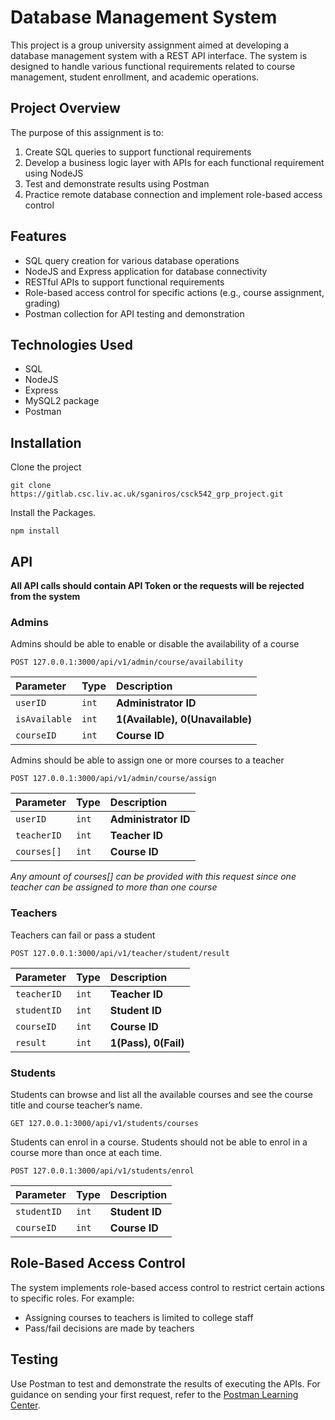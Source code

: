# Database Management System

This project is a group university assignment aimed at developing a database management system with a REST API interface. The system is designed to handle various functional requirements related to course management, student enrollment, and academic operations.

## Project Overview

The purpose of this assignment is to:

1. Create SQL queries to support functional requirements
2. Develop a business logic layer with APIs for each functional requirement using NodeJS
3. Test and demonstrate results using Postman
4. Practice remote database connection and implement role-based access control

## Features

- SQL query creation for various database operations
- NodeJS and Express application for database connectivity
- RESTful APIs to support functional requirements
- Role-based access control for specific actions (e.g., course assignment, grading)
- Postman collection for API testing and demonstration

## Technologies Used

- SQL
- NodeJS
- Express
- MySQL2 package
- Postman

## Installation

Clone the project

```
git clone https://gitlab.csc.liv.ac.uk/sganiros/csck542_grp_project.git
```

Install the Packages.

```
npm install
```

## API

**All API calls should contain API Token or the requests will be rejected from the system**

### Admins

Admins should be able to enable or disable the availability of a course

```
POST 127.0.0.1:3000/api/v1/admin/course/availability
```

| Parameter | Type | Description |
| :--- | :--- | :--- |
| `userID` | `int` | **Administrator ID** |
| `isAvailable` | `int` | **1(Available), 0(Unavailable)** |
| `courseID` | `int` | **Course ID** |

Admins should be able to assign one or more courses to a teacher

```
POST 127.0.0.1:3000/api/v1/admin/course/assign
```

 Parameter | Type | Description |
| :--- | :--- | :--- |
| `userID` | `int` | **Administrator ID** |
| `teacherID` | `int` | **Teacher ID** |
| `courses[]` | `int` | **Course ID** |

*Any amount of courses[] can be provided with this request since one teacher can be assigned to more than one course*

### Teachers

Teachers can fail or pass a student

```
POST 127.0.0.1:3000/api/v1/teacher/student/result
```

| Parameter | Type | Description |
| :--- | :--- | :--- |
| `teacherID` | `int` | **Teacher ID** |
| `studentID` | `int` | **Student ID** |
| `courseID` | `int` | **Course ID** |
| `result` | `int` | **1(Pass), 0(Fail)** |

### Students

Students can browse and list all the available courses and see the course title and course teacher’s name.

```
GET 127.0.0.1:3000/api/v1/students/courses
```

Students can enrol in a course. Students should not be able to enrol in a course more than once at each time. 

```
POST 127.0.0.1:3000/api/v1/students/enrol
```

| Parameter | Type | Description |
| :--- | :--- | :--- |
| `studentID` | `int` | **Student ID** |
| `courseID` | `int` | **Course ID** |

## Role-Based Access Control

The system implements role-based access control to restrict certain actions to specific roles. For example:
- Assigning courses to teachers is limited to college staff
- Pass/fail decisions are made by teachers

## Testing

Use Postman to test and demonstrate the results of executing the APIs. For guidance on sending your first request, refer to the [Postman Learning Center](https://learning.postman.com/docs/getting-started/sending-the-first-request/).
